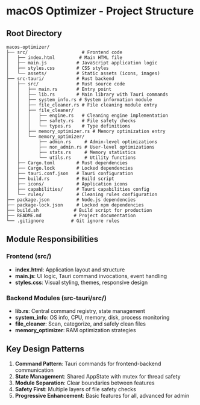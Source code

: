# macOS Optimizer - Project Structure

## Root Directory
```
macos-optimizer/
├── src/                    # Frontend code
│   ├── index.html         # Main HTML file
│   ├── main.js           # JavaScript application logic
│   ├── styles.css        # CSS styles
│   └── assets/           # Static assets (icons, images)
├── src-tauri/            # Rust backend
│   ├── src/              # Rust source code
│   │   ├── main.rs       # Entry point
│   │   ├── lib.rs        # Main library with Tauri commands
│   │   ├── system_info.rs # System information module
│   │   ├── file_cleaner.rs # File cleaning module entry
│   │   ├── file_cleaner/
│   │   │   ├── engine.rs   # Cleaning engine implementation
│   │   │   ├── safety.rs   # File safety checks
│   │   │   └── types.rs    # Type definitions
│   │   ├── memory_optimizer.rs # Memory optimization entry
│   │   └── memory_optimizer/
│   │       ├── admin.rs     # Admin-level optimizations
│   │       ├── non_admin.rs # User-level optimizations
│   │       ├── stats.rs     # Memory statistics
│   │       └── utils.rs     # Utility functions
│   ├── Cargo.toml        # Rust dependencies
│   ├── Cargo.lock        # Locked dependencies
│   ├── tauri.conf.json   # Tauri configuration
│   ├── build.rs          # Build script
│   ├── icons/            # Application icons
│   ├── capabilities/     # Tauri capabilities config
│   └── rules/            # Cleaning rules configuration
├── package.json          # Node.js dependencies
├── package-lock.json     # Locked npm dependencies
├── build.sh             # Build script for production
├── README.md            # Project documentation
└── .gitignore          # Git ignore rules
```

## Module Responsibilities

### Frontend (src/)
- **index.html**: Application layout and structure
- **main.js**: UI logic, Tauri command invocations, event handling
- **styles.css**: Visual styling, themes, responsive design

### Backend Modules (src-tauri/src/)
- **lib.rs**: Central command registry, state management
- **system_info**: OS info, CPU, memory, disk, process monitoring
- **file_cleaner**: Scan, categorize, and safely clean files
- **memory_optimizer**: RAM optimization strategies

## Key Design Patterns
1. **Command Pattern**: Tauri commands for frontend-backend communication
2. **State Management**: Shared AppState with mutex for thread safety
3. **Module Separation**: Clear boundaries between features
4. **Safety First**: Multiple layers of file safety checks
5. **Progressive Enhancement**: Basic features for all, advanced for admin